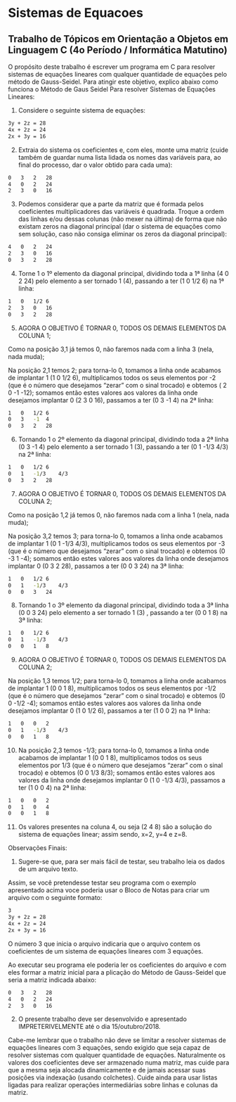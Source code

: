 # Sistemas de Equacoes
## Trabalho de Tópicos em Orientação a Objetos em Linguagem C (4o Período / Informática Matutino)

O propósito deste trabalho é escrever um programa em C para resolver sistemas de equações lineares com qualquer quantidade de equações pelo método de Gauss-Seidel. Para atingir este objetivo, explico abaixo como funciona o Método de Gaus Seidel Para resolver Sistemas de Equações Lineares:

1.	Considere o seguinte sistema de equações:
```bash
3y + 2z = 28
4x + 2z = 24
2x + 3y = 16
```

2.	Extraia do sistema os coeficientes e, com eles, monte uma matriz (cuide também de guardar numa lista lidada os nomes das variáveis para, ao final do processo, dar o valor obtido para cada uma):
```bash
0	3	2	28
4	0	2	24
2	3	0	16
```

3.	Podemos considerar que a parte da matriz que é formada pelos coeficientes multiplicadores das variáveis é quadrada. Troque a ordem das linhas e/ou dessas colunas (não mexer na última) de forma que não existam zeros na diagonal principal (dar o sistema de equações como sem solução, caso não consiga eliminar os zeros da diagonal principal):

```bash
4	0	2	24
2	3	0	16
0	3	2	28
```

4.	Torne 1 o 1º elemento da diagonal principal, dividindo toda a 1ª linha (4 0 2 24) pelo elemento a ser tornado 1 (4), passando a ter (1 0 1/2 6) na 1ª linha:

```bash
1	0	1/2	6
2	3	0	16
0	3	2	28
```

5.	AGORA O OBJETIVO É TORNAR 0, TODOS OS DEMAIS ELEMENTOS DA COLUNA 1;

Como na posição 3,1 já temos 0, não faremos nada com a linha 3 (nela, nada muda);

Na posição 2,1 temos 2; para torna-lo 0, tomamos a linha onde acabamos de implantar 1 (1 0 1/2 6), multiplicamos todos os seus elementos por -2 (que é o número que desejamos “zerar” com o sinal trocado) e obtemos ( 2 0 -1 -12); somamos então estes valores aos valores da linha onde desejamos implantar 0 (2 3 0 16), passamos a ter (0 3 -1 4) na 2ª linha:

```bash
1	0	1/2	6
0	3	-1	4
0	3	2	28
```

6.	Tornando 1 o 2º elemento da diagonal principal, dividindo toda a 2ª linha (0 3 -1 4) pelo elemento a ser tornado 1 (3), passando a ter (0 1 -1/3 4/3) na 2ª linha:

```bash
1	0	1/2	6
0	1	-1/3	4/3
0	3	2	28
```

7.	AGORA O OBJETIVO É TORNAR 0, TODOS OS DEMAIS ELEMENTOS DA COLUNA 2;

Como na posição 1,2 já temos 0, não faremos nada com a linha 1 (nela, nada muda);

Na posição 3,2 temos 3; para torna-lo 0, tomamos a linha onde acabamos de implantar 1 (0 1 -1/3 4/3), multiplicamos todos os seus elementos por -3 (que é o número que desejamos “zerar” com o sinal trocado) e obtemos (0 -3 1 -4); somamos então estes valores aos valores da linha onde desejamos implantar 0 (0 3 2 28), passamos a ter (0 0 3 24) na 3ª linha:

```bash
1	0	1/2	6
0	1	-1/3	4/3
0	0	3	24
```

8.	Tornando 1 o 3º elemento da diagonal principal, dividindo toda a 3ª linha (0 0 3 24) pelo elemento a ser tornado 1 (3) , passando a ter (0 0 1 8) na 3ª linha:

```bash
1	0	1/2	6
0	1	-1/3	4/3
0	0	1	8
```

9.	AGORA O OBJETIVO É TORNAR 0, TODOS OS DEMAIS ELEMENTOS DA COLUNA 2;

Na posição 1,3 temos 1/2; para torna-lo 0, tomamos a linha onde acabamos de implantar 1 (0 0 1 8), multiplicamos todos os seus elementos por -1/2 (que é o número que desejamos “zerar” com o sinal trocado) e obtemos (0 0 -1/2 -4); somamos então estes valores aos valores da linha onde desejamos implantar 0 (1 0 1/2 6), passamos a ter (1 0 0 2) na 1ª linha:

```bash
1	0	0	2
0	1	-1/3	4/3
0	0	1	8
```

10.	Na posição 2,3 temos -1/3; para torna-lo 0, tomamos a linha onde acabamos de implantar 1 (0 0 1 8), multiplicamos todos os seus elementos por 1/3 (que é o número que desejamos “zerar” com o sinal trocado) e obtemos (0 0 1/3 8/3); somamos então estes valores aos valores da linha onde desejamos implantar 0 (1 0 -1/3 4/3), passamos a ter (1 0 0 4) na 2ª linha:

```bash
1	0	0	2
0	1	0	4
0	0	1	8
```

11.	Os valores presentes na coluna 4, ou seja (2 4 8) são a solução do sistema de equações linear; assim sendo, x=2, y=4 e z=8.




Observações Finais:

1.	Sugere-se que, para ser mais fácil de testar, seu trabalho leia os dados de um arquivo texto.

Assim, se você pretendesse testar seu programa com o exemplo apresentado acima voce poderia usar o Bloco de Notas para criar um arquivo com o seguinte formato:
```bash
3
3y + 2z = 28
4x + 2z = 24
2x + 3y = 16
```

O número 3 que inicia o arquivo indicaria que o arquivo contem os coeficientes de um sistema de equações lineares com 3 equações.

Ao executar seu programa ele poderia ler os coeficientes do arquivo e com eles formar a matriz inicial para a plicação do Método de Gauss-Seidel que seria a matriz indicada abaixo:

```bash
0	3	2	28
4	0	2	24
2	3	0	16
```

2.	O presente trabalho deve ser desenvolvido e apresentado IMPRETERIVELMENTE até o dia 15/outubro/2018.

Cabe-me lembrar que o trabalho não deve se limitar a resolver sistemas de equações lineares com 3 equações, sendo exigido que seja capaz de resolver sistemas com qualquer quantidade de equações.
Naturalmente os valores dos coeficientes deve ser armazenado numa matriz, mas cuide para que a mesma seja alocada dinamicamente e de jamais acessar suas posições via indexação (usando colchetes).
Cuide ainda para usar listas ligadas para realizar operações intermediárias sobre linhas e colunas da matriz.
